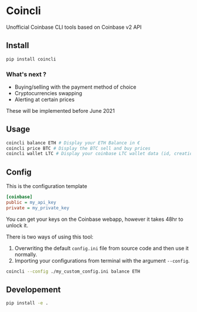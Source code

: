 # Coincli

Unofficial Coinbase CLI tools based on Coinbase v2 API

## Install

```sh
pip install coincli
```

### What's next ?

- Buying/selling with the payment method of choice
- Cryptocurrencies swapping
- Alerting at certain prices

These will be implemented before June 2021

## Usage

```sh
coincli balance ETH # Display your ETH Balance in €
coincli price BTC # Display the BTC sell and buy prices
coincli wallet LTC # Display your coinbase LTC wallet data (id, creation date, balance, name)
```

## Config

This is the configuration template

```ini
[coinbase]
public = my_api_key
private = my_private_key
```

You can get your keys on the Coinbase webapp, however it takes 48hr to unlock it.

There is two ways of using this tool:

1. Overwriting the default `config.ini` file from source code and then use it normally.
2. Importing your configurations from terminal with the argument `--config`.

```sh
coincli --config ./my_custom_config.ini balance ETH
```

## Developement

```sh
pip install -e .
```
